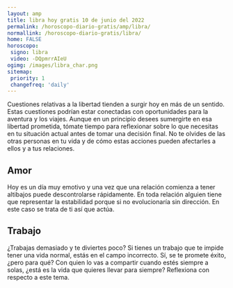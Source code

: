 ```yaml
---
layout: amp
title: libra hoy gratis 10 de junio del 2022 
permalink: /horoscopo-diario-gratis/amp/libra/
normallink: /horoscopo-diario-gratis/libra/
home: FALSE
horoscopo:
 signo: libra
 video: -DQpmrrAIeU
ogimg: /images/libra_char.png
sitemap:
 priority: 1
 changefreq: 'daily'
---
```



Cuestiones relativas a la libertad tienden a surgir hoy en más de un sentido. Estas cuestiones podrían estar conectadas con oportunidades para la aventura y los viajes. Aunque en un principio desees sumergirte en esa libertad prometida, tómate tiempo para reflexionar sobre lo que necesitas en tu situación actual antes de tomar una decisión final. No te olvides de las otras personas en tu vida y de cómo estas acciones pueden afectarles a ellos y a tus relaciones.

## Amor

Hoy es un día muy emotivo y una vez que una relación comienza a tener altibajos puede descontrolarse rápidamente. En toda relación alguien tiene que representar la estabilidad porque si no evolucionaría sin dirección. En este caso se trata de ti así que actúa.

## Trabajo

¿Trabajas demasiado y te diviertes poco? Si tienes un trabajo que te impide tener una vida normal, estás en el campo incorrecto. Sí, se te promete éxito, ¿pero para qué? Con quien lo vas a compartir cuando estés siempre a solas, ¿está es la vida que quieres llevar para siempre? Reflexiona con respecto a este tema.
